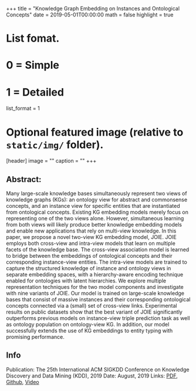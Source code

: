 +++
title = "Knowledge Graph Embedding on Instances and Ontological Concepts"
date = 2019-05-01T00:00:00
math = false
highlight = true

# List fomat.
#   0 = Simple
#   1 = Detailed
list_format = 1

# Optional featured image (relative to `static/img/` folder).
[header]
image = ""
caption = ""
+++

## Abstract:

Many large-scale knowledge bases simultaneously represent two views of knowledge graphs (KGs): an ontology view for abstract and commonsense concepts, and an instance view for specific entities that are instantiated from ontological concepts. Existing KG embedding models merely focus on representing one of the two views alone. However, simultaneous learning from both views will likely produce better knowledge embedding models and enable new applications that rely on multi-view knowledge. In this paper, we propose a novel two-view KG embedding model, JOIE. JOIE employs both cross-view and intra-view models that learn on multiple facets of the knowledge base. The cross-view association model is learned to bridge between the embeddings of ontological concepts and their corresponding instance-view entities. The intra-view models are trained to capture the structured knowledge of instance and ontology views in separate embedding spaces, with a hierarchy-aware encoding technique enabled for ontologies with latent hierarchies. We explore multiple representation techniques for the two model components and investigate with nine variants of JOIE. Our model is trained on large-scale knowledge bases that consist of massive instances and their corresponding ontological concepts connected via a (small) set of cross-view links. Experimental results on public datasets show that the best variant of JOIE significantly outperforms previous models on instance-view triple prediction task as well as ontology population on ontology-view KG. In addition, our model successfully extends the use of KG embeddings to entity typing with promising performance.

## Info

Publication: The 25th International ACM SIGKDD Conference on Knowledge Discovery and Data Mining (KDD), 2019
Date: August, 2019
Links: [PDF](https://www.haojunheng.com/files/pubs/KDD19-JOIE.pdf), [Github](https://github.com/JunhengH/joie-kdd19), [Video]()

